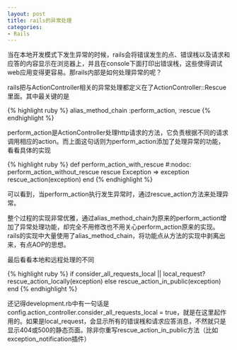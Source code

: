 ```yaml
---
layout: post
title: rails的异常处理
categories:
- Rails
---
```

当在本地开发模式下发生异常的时候，rails会将错误发生的点、错误桟以及请求和应答的内容显示在浏览器上，并且在console下面打印出错误桟，这些使得调试web应用变得更容易。那rails内部是如何处理异常的呢？

rails把与ActionController相关的异常处理都定义在了ActionController::Rescue里面。其中最关键的是

{% highlight ruby %}
alias_method_chain :perform_action, :rescue
{% endhighlight %}

perform_action是ActionController处理http请求的方法，它负责根据不同的请求调用相应的action。而上面这句话则为perform_action添加了处理异常的功能，看看具体的实现

{% highlight ruby %}
def perform_action_with_rescue #:nodoc:
  perform_action_without_rescue
rescue Exception => exception
  rescue_action(exception)
end
{% endhighlight %}

可以看到，当perform_action执行发生异常时，通过rescue_action方法来处理异常。

整个过程的实现非常优雅，通过alias_method_chain为原来的perform_action增加了异常处理功能，却完全不用修改也不用关心perform_action原来的实现。rails的实现中大量使用了alias_method_chain，将功能点从方法的实现中剥离出来，有点AOP的思想。

最后看看本地和远程处理的不同

{% highlight ruby %}
if consider_all_requests_local || local_request?
  rescue_action_locally(exception)
else
  rescue_action_in_public(exception)
end
{% endhighlight %}

还记得development.rb中有一句话是config.action_controller.consider_all_requests_local = true，就是在这里起作用的。如果是local_request，会显示所有的错误桟和请求应答消息，不然就只是显示404或500的静态页面。除非你重写rescue_action_in_public方法（比如exception_notification插件）

